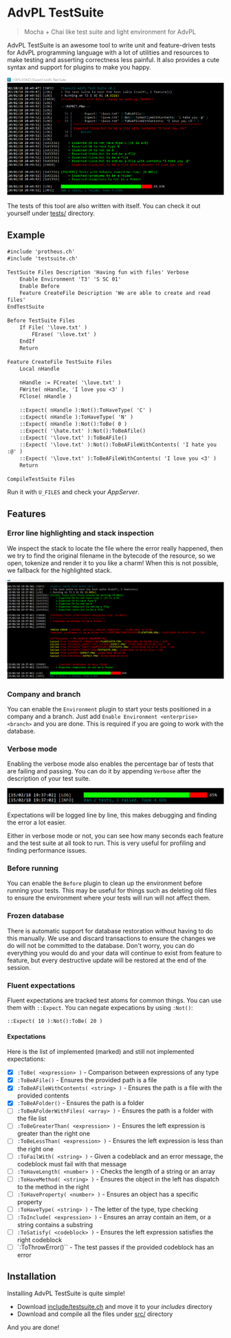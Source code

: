 # AdvPL TestSuite

> Mocha + Chai like test suite and light environment for AdvPL

AdvPL TestSuite is an awesome tool to write unit and feature-driven tests for AdvPL
programming language with a lot of utilities and resources to make testing and asserting
correctness less painful. It also provides a cute syntax and support for plugins to make
you happy.

![Example](./resources/example.png)

The tests of this tool are also written with itself. You can check it out yourself under
[tests/](./tests) directory.

## Example

```xbase
#include 'protheus.ch'
#include 'testsuite.ch'

TestSuite Files Description 'Having fun with files' Verbose
    Enable Environment 'T3' 'S SC 01'
    Enable Before
    Feature CreateFile Description 'We are able to create and read files'
EndTestSuite

Before TestSuite Files
    If File( '\love.txt' )
        FErase( '\love.txt' )
    EndIf
    Return

Feature CreateFile TestSuite Files
    Local nHandle

    nHandle := FCreate( '\love.txt' )
    FWrite( nHandle, 'I love you <3' )
    FClose( nHandle )

    ::Expect( nHandle ):Not():ToHaveType( 'C' )
    ::Expect( nHandle ):ToHaveType( 'N' )
    ::Expect( nHandle ):Not():ToBe( 0 )
    ::Expect( '\hate.txt' ):Not():ToBeAfile()
    ::Expect( '\love.txt' ):ToBeAFile()
    ::Expect( '\love.txt' ):Not():ToBeAFileWithContents( 'I hate you :@' )
    ::Expect( '\love.txt' ):ToBeAFileWithContents( 'I love you <3' )
    Return

CompileTestSuite Files
```

Run it with `U_FILES` and check your _AppServer_.

## Features

### Error line highlighting and stack inspection

We inspect the stack to locate the file where the error really happened, then we try
to find the original filename in the bytecode of the resource, so we open, tokenize
and render it to you like a charm!
When this is not possible, we fallback for the highlighted stack.

![](./resources/stack.png)

### Company and branch

You can enable the `Environment` plugin to start your tests positioned in a company and
a branch. Just add `Enable Environment <enterprise> <branch>` and you are done. This is
required if you are going to work with the database.

### Verbose mode

Enabling the verbose mode also enables the percentage bar of tests that are failing and
passing. You can do it by appending `Verbose` after the description of your test suite.

![](./resources/percentage.png)

Expectations will be logged line by line, this makes debugging and finding the error a lot
easier.

Either in verbose mode or not, you can see how many seconds each feature and the test suite at
all took to run. This is very useful for profiling and finding performance issues.

### Before running

You can enable the `Before` plugin to clean up the environment before running your tests. This
may be useful for things such as deleting old files to ensure the environment where your tests
will run will not affect them.

### Frozen database

There is automatic support for database restoration without having to do this manually. We use
and discard transactions to ensure the changes we do will not be committed to the database.
Don't worry, you can do everything you would do and your data will continue to exist from
feature to feature, but every destructive update will be restored at the end of the session.

### Fluent expectations

Fluent expectations are tracked test atoms for common things. You can use them with `::Expect`.
You can negate expecations by using `:Not()`:

```xbase
::Expect( 10 ):Not():ToBe( 20 )
```

#### Expectations

Here is the list of implemented (marked) and still not implemented expectations:

- [x] `:ToBe( <expression> )` - Comparison between expressions of any type
- [x] `:ToBeAFile()` - Ensures the provided path is a file
- [x] `:ToBeAFileWithContents( <string> )` - Ensures the path is a file with the provided contents
- [x] `:ToBeAFolder()` - Ensures the path is a folder
- [ ] `:ToBeAFolderWithFiles( <array> )` - Ensures the path is a folder with the file list
- [ ] `:ToBeGreaterThan( <expression> )` - Ensures the left expression is greater than the right one
- [ ] `:ToBeLessThan( <expression> )` - Ensures the left expression is less than the right one
- [ ] `:ToFailWith( <string> )` - Given a codeblack and an error message, the codeblock must fail with that message
- [ ] `:ToHaveLength( <number> )` - Checks the length of a string or an array
- [ ] `:ToHaveMethod( <string> )` - Ensures the object in the left has dispatch to the method in the right
- [ ] `:ToHaveProperty( <number> )` - Ensures an object has a specific property
- [ ] `:ToHaveType( <string> )` - The letter of the type, type checking
- [ ] `:ToInclude( <expression> )` - Ensures an array contain an item, or a string contains a substring
- [ ] `:ToSatisfy( <codeblock> )` - Ensures the left expression satisfies the right codeblock
- [ ] `:ToThrowError()`` - The test passes if the provided codeblock has an error

## Installation

Installing AdvPL TestSuite is quite simple!

- Download [include/testsuite.ch](./include/testsuite.ch) and move it to your _includes_ directory
- Download and compile all the files under [src/](./src/) directory

And you are done!
